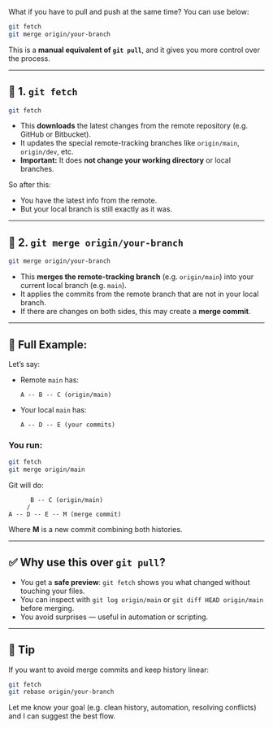 What if you have to pull and push at the same time?
You can use below:

```bash
git fetch
git merge origin/your-branch
```

This is a **manual equivalent of `git pull`**, and it gives you more control over the process.

---

## 🔹 1. `git fetch`

```bash
git fetch
```

* This **downloads** the latest changes from the remote repository (e.g. GitHub or Bitbucket).
* It updates the special remote-tracking branches like `origin/main`, `origin/dev`, etc.
* **Important:** It does **not change your working directory** or local branches.

So after this:

* You have the latest info from the remote.
* But your local branch is still exactly as it was.

---

## 🔹 2. `git merge origin/your-branch`

```bash
git merge origin/your-branch
```

* This **merges the remote-tracking branch** (e.g. `origin/main`) into your current local branch (e.g. `main`).
* It applies the commits from the remote branch that are not in your local branch.
* If there are changes on both sides, this may create a **merge commit**.

---

## 🔁 Full Example:

Let’s say:

* Remote `main` has:

  ```
  A -- B -- C (origin/main)
  ```

* Your local `main` has:

  ```
  A -- D -- E (your commits)
  ```

### You run:

```bash
git fetch
git merge origin/main
```

Git will do:

```
      B -- C (origin/main)
     /
A -- D -- E -- M (merge commit)
```

Where **M** is a new commit combining both histories.

---

## ✅ Why use this over `git pull`?

* You get a **safe preview**: `git fetch` shows you what changed without touching your files.
* You can inspect with `git log origin/main` or `git diff HEAD origin/main` before merging.
* You avoid surprises — useful in automation or scripting.

---

## 🧠 Tip

If you want to avoid merge commits and keep history linear:

```bash
git fetch
git rebase origin/your-branch
```

Let me know your goal (e.g. clean history, automation, resolving conflicts) and I can suggest the best flow.
